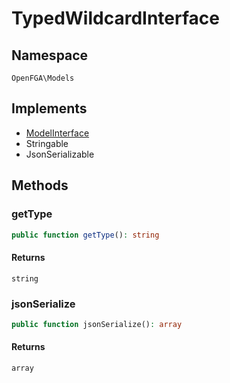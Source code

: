 # TypedWildcardInterface


## Namespace
`OpenFGA\Models`

## Implements
* [ModelInterface](Models/ModelInterface.md)
* Stringable
* JsonSerializable



## Methods
### getType


```php
public function getType(): string
```



#### Returns
`string`

### jsonSerialize


```php
public function jsonSerialize(): array
```



#### Returns
`array`

